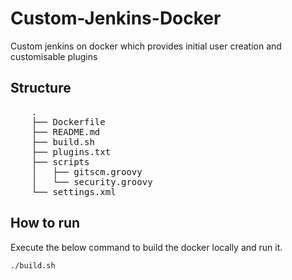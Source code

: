 # Custom-Jenkins-Docker
Custom jenkins on docker which provides initial user creation and customisable plugins

## Structure
<pre>
    .
    ├── Dockerfile
    ├── README.md
    ├── build.sh
    ├── plugins.txt
    ├── scripts
    │   ├── gitscm.groovy
    │   └── security.groovy
    └── settings.xml
</pre>

## How to run
Execute the below command to build the docker locally and run it.

```
./build.sh
```
